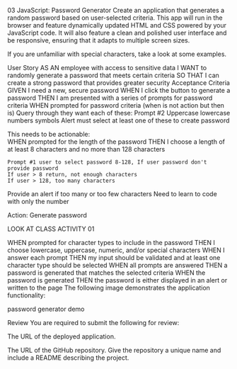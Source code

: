 03 JavaScript: Password Generator
Create an application that generates a random password based on user-selected criteria. This app will run in the browser and feature dynamically updated HTML and CSS powered by your JavaScript code. It will also feature a clean and polished user interface and be responsive, ensuring that it adapts to multiple screen sizes.

If you are unfamiliar with special characters, take a look at some examples.

User Story
AS AN employee with access to sensitive data
I WANT to randomly generate a password that meets certain criteria
SO THAT I can create a strong password that provides greater security
Acceptance Criteria
GIVEN I need a new, secure password
WHEN I click the button to generate a password
THEN I am presented with a series of prompts for password criteria
WHEN prompted for password criteria (when is not action but then is)
Query through they want each of these:
 Prompt #2
  Uppercase
  lowercase
  numbers
  symbols
  Alert must select at least one of these to create password


This needs to be actionable:  
WHEN prompted for the length of the password
THEN I choose a length of at least 8 characters and no more than 128 characters

    Prompt #1 user to select password 8-128, If user password don't provide password
    If user > 8 return, not enough characters
    If user > 128, too many characters
Provide an alert if too many or too few characters
Need to learn to code with only the number

Action:  Generate password

LOOK AT CLASS ACTIVITY 01

WHEN prompted for character types to include in the password
THEN I choose lowercase, uppercase, numeric, and/or special characters
WHEN I answer each prompt
THEN my input should be validated and at least one character type should be selected
WHEN all prompts are answered
THEN a password is generated that matches the selected criteria
WHEN the password is generated
THEN the password is either displayed in an alert or written to the page
The following image demonstrates the application functionality:

password generator demo

Review
You are required to submit the following for review:

The URL of the deployed application.

The URL of the GitHub repository. Give the repository a unique name and include a README describing the project.